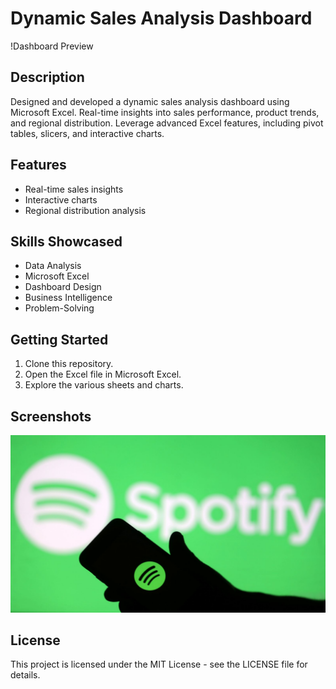 # Dynamic Sales Analysis Dashboard

!Dashboard Preview

## Description
Designed and developed a dynamic sales analysis dashboard using Microsoft Excel. Real-time insights into sales performance, product trends, and regional distribution. Leverage advanced Excel features, including pivot tables, slicers, and interactive charts.

## Features
- Real-time sales insights
- Interactive charts
- Regional distribution analysis

## Skills Showcased
- Data Analysis
- Microsoft Excel
- Dashboard Design
- Business Intelligence
- Problem-Solving

## Getting Started
1. Clone this repository.
2. Open the Excel file in Microsoft Excel.
3. Explore the various sheets and charts.

## Screenshots
![Dashboard](https://github.com/shabnashabz/Spotify/blob/main/spotify_logo.jpg)

## License
This project is licensed under the MIT License - see the LICENSE file for details.
